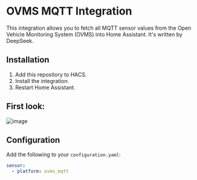 # OVMS MQTT Integration

This integration allows you to fetch all MQTT sensor values from the Open Vehicle Monitoring System (OVMS) into Home Assistant.
It's written by DeepSeek.

## Installation

1. Add this repository to HACS.
2. Install the integration.
3. Restart Home Assistant.

## First look:

![image](https://github.com/user-attachments/assets/8b8f44cd-356d-44ef-aad1-c3b60d3af8e6)

## Configuration

Add the following to your `configuration.yaml`:

```yaml
sensor:
  - platform: ovms_mqtt

